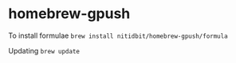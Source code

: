 # homebrew-gpush

To install formulae
`brew install nitidbit/homebrew-gpush/formula`

Updating
`brew update`
